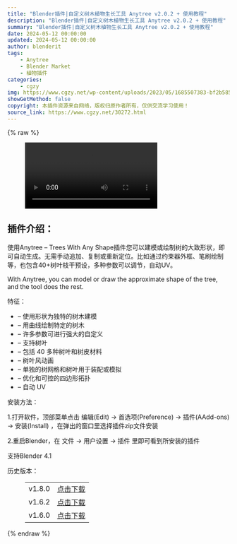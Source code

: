 ```yaml
---
title: "Blender插件|自定义树木植物生长工具 Anytree v2.0.2 + 使用教程"
description: "Blender插件|自定义树木植物生长工具 Anytree v2.0.2 + 使用教程"
summary: "Blender插件|自定义树木植物生长工具 Anytree v2.0.2 + 使用教程"
date: 2024-05-12 00:00:00
updated: 2024-05-12 00:00:00
author: blenderit
tags: 
    - Anytree
    - Blender Market
    - 植物插件
categories:
    - cgzy
img: https://www.cgzy.net/wp-content/uploads/2023/05/1685507383-bf2b585aaeb7a04.webp
showGetMethod: false
copyright: 本插件资源来自网络，版权归原作者所有，仅供交流学习使用！
source_link: https://www.cgzy.net/30272.html
---
```


{% raw %}
<figure class="wp-block-video aligncenter"><video controls src="https://cloud.video.taobao.com//play/u/717183932/p/1/e/6/t/1/412062796114.mp4"></video></figure><div class="wp-block-pandastudio-title"><div class="title_style_01"><h2 id="h2-0">插件介绍：</h2></div></div><p class="is-style-text-indent-2em">使用Anytree – Trees With Any Shape插件您可以建模或绘制树的大致形状，即可自动生成。无需手动追加、复制或重新定位。比如通过约束器外框、笔刷绘制等，也包含40+树叶枝干预设，多种参数可以调节，自动UV。</p><p>With Anytree, you can model or draw the approximate shape of the tree, and the tool does the rest.</p><p>特征：</p><ul>
<li>– 使用形状为独特的树木建模</li>



<li>– 用曲线绘制特定的树木</li>



<li>– 许多参数可进行强大的自定义</li>



<li>– 支持树叶</li>



<li>– 包括 40 多种树叶和树皮材料</li>



<li>– 树叶风动画</li>



<li>– 单独的树网格和树叶用于装配或模拟</li>



<li>– 优化和可控的四边形拓扑</li>



<li>– 自动 UV</li>
</ul><div class="wp-block-pandastudio-title"><div class="title_style_01"><p>安装方法：</p></div></div><p>1.打开软件，顶部菜单点击 编辑(Edit) → 首选项(Preference) → 插件(AAdd-ons) → 安装(Install) ，在弹出的窗口里选择插件zip文件安装</p><p>2.重启Blender，在 文件 → 用户设置 → 插件 里即可看到所安装的插件</p><div class="wp-block-pandastudio-tips"><div class="tip success "><p>支持Blender 4.1</p>
</div></div><div class="wp-block-pandastudio-title"><div class="title_style_01"><p>历史版本：</p></div></div><figure class="wp-block-table has-medium-font-size"><table><tbody><tr><td>v1.8.0</td><td><a href="https://www.cgzy.net/go?_=63fb3b7bf7aHR0cHM6Ly9wYW4uYmFpZHUuY29tL3MvMXMwY3czZzNuaTlHaTNlSnhJT0NVT3c%2FcHdkPTdydno%3D" target="_blank">点击下载</a></td></tr><tr><td>v1.6.2</td><td><a href="https://www.cgzy.net/go?_=19ace2bd9baHR0cHM6Ly9wYW4uYmFpZHUuY29tL3MvMWhoTDdjVWhiWWF4dUpIMnJEdnNoOEE%2FcHdkPTgybmw%3D" target="_blank">点击下载</a></td></tr><tr><td>v1.6.0</td><td><a href="https://www.cgzy.net/go?_=3bce4cee4daHR0cHM6Ly9wYW4uYmFpZHUuY29tL3MvMUd2WEphcE9qNjh2UkdXMWpVamZjeFE%2FcHdkPXk4eDQ%3D" target="_blank" rel="noreferrer noopener">点击下载</a></td></tr></tbody></table></figure>
<div style="display: none">cgzy</div>
{% endraw %}